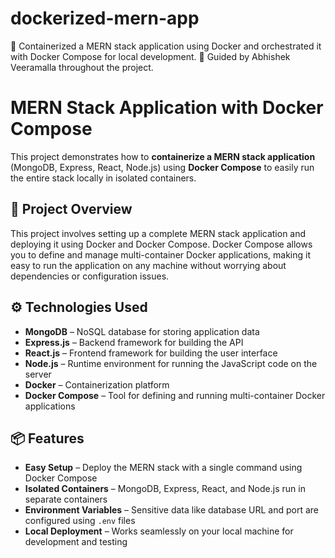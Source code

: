 # dockerized-mern-app
🚀 Containerized a MERN stack application using Docker and orchestrated it with Docker Compose for local development. 🙌 Guided by Abhishek Veeramalla throughout the project.
# MERN Stack Application with Docker Compose

This project demonstrates how to **containerize a MERN stack application** (MongoDB, Express, React, Node.js) using **Docker Compose** to easily run the entire stack locally in isolated containers.

## 🚀 Project Overview

This project involves setting up a complete MERN stack application and deploying it using Docker and Docker Compose. Docker Compose allows you to define and manage multi-container Docker applications, making it easy to run the application on any machine without worrying about dependencies or configuration issues.

## ⚙️ Technologies Used

- **MongoDB** – NoSQL database for storing application data
- **Express.js** – Backend framework for building the API
- **React.js** – Frontend framework for building the user interface
- **Node.js** – Runtime environment for running the JavaScript code on the server
- **Docker** – Containerization platform
- **Docker Compose** – Tool for defining and running multi-container Docker applications

## 📦 Features

- **Easy Setup** – Deploy the MERN stack with a single command using Docker Compose
- **Isolated Containers** – MongoDB, Express, React, and Node.js run in separate containers
- **Environment Variables** – Sensitive data like database URL and port are configured using `.env` files
- **Local Deployment** – Works seamlessly on your local machine for development and testing


